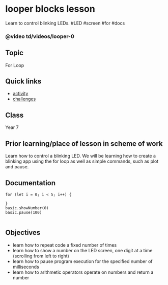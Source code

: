 # looper blocks lesson

Learn to control blinking LEDs. #LED #screen  #for #docs

### @video td/videos/looper-0

## Topic

For Loop

## Quick links

* [activity](/microbit/lessons/looper/activity)
* [challenges](/microbit/lessons/looper/challenges)

## Class

Year 7

## Prior learning/place of lesson in scheme of work

Learn how to control a blinking LED. We will be learning how to create a blinking app using the for loop as well as simple commands, such as plot and pause.

## Documentation

```docs
for (let i = 0; i < 5; i++) {

}
basic.showNumber(0)
basic.pause(100)


```

## Objectives

* learn how to repeat code a fixed number of times
* learn how to show a number on the LED screen, one digit at a time (scrolling from left to right)
* learn how to pause program execution for the specified number of milliseconds
* learn how to arithmetic operators operate on numbers and return a number
